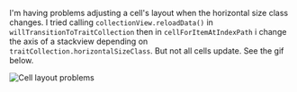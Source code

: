 I'm having problems adjusting a cell's layout when the horizontal size class changes. I tried calling `collectionView.reloadData()` in `willTransitionToTraitCollection` then in `cellForItemAtIndexPath` i change the axis of a stackview depending on `traitCollection.horizontalSizeClass`. But not all cells update. See the gif below.

![Cell layout problems](/Users/mystore/Desktop/Demo/CellLayoutProblems.gif)